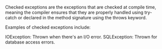 Checked exceptions are the exceptions that are checked at compile time, meaning the compiler ensures that they are properly handled using try-catch or declared in the method signature using the throws keyword.

Examples of checked exceptions include:

IOException: Thrown when there's an I/O error.
SQLException: Thrown for database access errors.